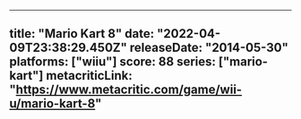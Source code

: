 
---
title: "Mario Kart 8"
date: "2022-04-09T23:38:29.450Z"
releaseDate: "2014-05-30"
platforms: ["wiiu"]
score: 88
series: ["mario-kart"]
metacriticLink: "https://www.metacritic.com/game/wii-u/mario-kart-8"
---
